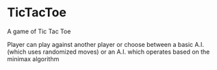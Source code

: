 # TicTacToe
A game of Tic Tac Toe

Player can play against another player or choose between a basic A.I. (which uses randomized moves) or an A.I. which operates based on the minimax algorithm
